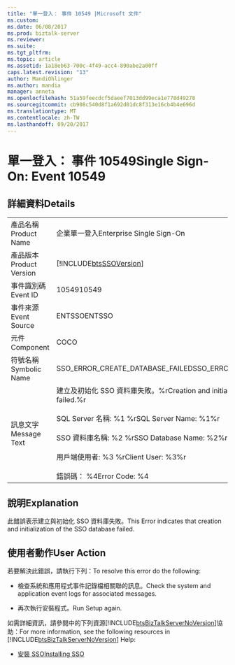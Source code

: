 ```yaml
---
title: "單一登入： 事件 10549 |Microsoft 文件"
ms.custom: 
ms.date: 06/08/2017
ms.prod: biztalk-server
ms.reviewer: 
ms.suite: 
ms.tgt_pltfrm: 
ms.topic: article
ms.assetid: 1a18eb63-700c-4f49-acc4-890abe2a00ff
caps.latest.revision: "13"
author: MandiOhlinger
ms.author: mandia
manager: anneta
ms.openlocfilehash: 51a59feecdcf5daeef7013dd99eca1e778d49278
ms.sourcegitcommit: cb908c540d8f1a692d01dc8f313e16cb4b4e696d
ms.translationtype: MT
ms.contentlocale: zh-TW
ms.lasthandoff: 09/20/2017
---
```

# <a name="single-sign-on-event-10549"></a><span data-ttu-id="51a80-102">單一登入： 事件 10549</span><span class="sxs-lookup"><span data-stu-id="51a80-102">Single Sign-On: Event 10549</span></span>
## <a name="details"></a><span data-ttu-id="51a80-103">詳細資料</span><span class="sxs-lookup"><span data-stu-id="51a80-103">Details</span></span>  
  
|||  
|-|-|  
|<span data-ttu-id="51a80-104">產品名稱</span><span class="sxs-lookup"><span data-stu-id="51a80-104">Product Name</span></span>|<span data-ttu-id="51a80-105">企業單一登入</span><span class="sxs-lookup"><span data-stu-id="51a80-105">Enterprise Single Sign-On</span></span>|  
|<span data-ttu-id="51a80-106">產品版本</span><span class="sxs-lookup"><span data-stu-id="51a80-106">Product Version</span></span>|[!INCLUDE[btsSSOVersion](../includes/btsssoversion-md.md)]|  
|<span data-ttu-id="51a80-107">事件識別碼</span><span class="sxs-lookup"><span data-stu-id="51a80-107">Event ID</span></span>|<span data-ttu-id="51a80-108">10549</span><span class="sxs-lookup"><span data-stu-id="51a80-108">10549</span></span>|  
|<span data-ttu-id="51a80-109">事件來源</span><span class="sxs-lookup"><span data-stu-id="51a80-109">Event Source</span></span>|<span data-ttu-id="51a80-110">ENTSSO</span><span class="sxs-lookup"><span data-stu-id="51a80-110">ENTSSO</span></span>|  
|<span data-ttu-id="51a80-111">元件</span><span class="sxs-lookup"><span data-stu-id="51a80-111">Component</span></span>|<span data-ttu-id="51a80-112">CO</span><span class="sxs-lookup"><span data-stu-id="51a80-112">CO</span></span>|  
|<span data-ttu-id="51a80-113">符號名稱</span><span class="sxs-lookup"><span data-stu-id="51a80-113">Symbolic Name</span></span>|<span data-ttu-id="51a80-114">SSO_ERROR_CREATE_DATABASE_FAILED</span><span class="sxs-lookup"><span data-stu-id="51a80-114">SSO_ERROR_CREATE_DATABASE_FAILED</span></span>|  
|<span data-ttu-id="51a80-115">訊息文字</span><span class="sxs-lookup"><span data-stu-id="51a80-115">Message Text</span></span>|<span data-ttu-id="51a80-116">建立及初始化 SSO 資料庫失敗。%r</span><span class="sxs-lookup"><span data-stu-id="51a80-116">Creation and initialization of the SSO database failed.%r</span></span><br /><br /> <span data-ttu-id="51a80-117">SQL Server 名稱: %1 %r</span><span class="sxs-lookup"><span data-stu-id="51a80-117">SQL Server Name: %1%r</span></span><br /><br /> <span data-ttu-id="51a80-118">SSO 資料庫名稱: %2 %r</span><span class="sxs-lookup"><span data-stu-id="51a80-118">SSO Database Name: %2%r</span></span><br /><br /> <span data-ttu-id="51a80-119">用戶端使用者: %3 %r</span><span class="sxs-lookup"><span data-stu-id="51a80-119">Client User: %3%r</span></span><br /><br /> <span data-ttu-id="51a80-120">錯誤碼： %4</span><span class="sxs-lookup"><span data-stu-id="51a80-120">Error Code: %4</span></span>|  
  
## <a name="explanation"></a><span data-ttu-id="51a80-121">說明</span><span class="sxs-lookup"><span data-stu-id="51a80-121">Explanation</span></span>  
 <span data-ttu-id="51a80-122">此錯誤表示建立與初始化 SSO 資料庫失敗。</span><span class="sxs-lookup"><span data-stu-id="51a80-122">This Error indicates that creation and initialization of the SSO database failed.</span></span>  
  
## <a name="user-action"></a><span data-ttu-id="51a80-123">使用者動作</span><span class="sxs-lookup"><span data-stu-id="51a80-123">User Action</span></span>  
 <span data-ttu-id="51a80-124">若要解決此錯誤，請執行下列：</span><span class="sxs-lookup"><span data-stu-id="51a80-124">To resolve this error do the following:</span></span>  
  
-   <span data-ttu-id="51a80-125">檢查系統和應用程式事件記錄檔相關聯的訊息。</span><span class="sxs-lookup"><span data-stu-id="51a80-125">Check the system and application event logs for associated messages.</span></span>  
  
-   <span data-ttu-id="51a80-126">再次執行安裝程式。</span><span class="sxs-lookup"><span data-stu-id="51a80-126">Run Setup again.</span></span>  
  
 <span data-ttu-id="51a80-127">如需詳細資訊，請參閱中的下列資源[!INCLUDE[btsBizTalkServerNoVersion](../includes/btsbiztalkservernoversion-md.md)]協助：</span><span class="sxs-lookup"><span data-stu-id="51a80-127">For more information, see the following resources in [!INCLUDE[btsBizTalkServerNoVersion](../includes/btsbiztalkservernoversion-md.md)] Help:</span></span>  
  
-   [<span data-ttu-id="51a80-128">安裝 SSO</span><span class="sxs-lookup"><span data-stu-id="51a80-128">Installing SSO</span></span>](../core/installing-sso.md)